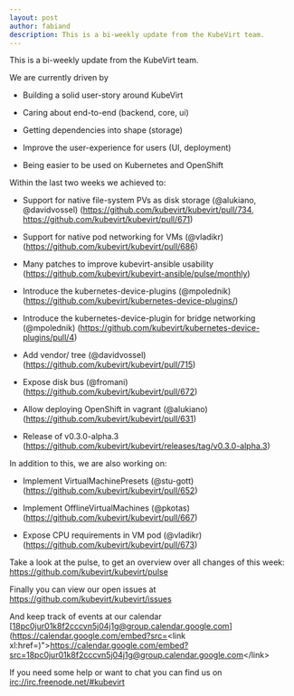 ```yaml
---
layout: post
author: fabiand
description: This is a bi-weekly update from the KubeVirt team.
---
```

This is a bi-weekly update from the KubeVirt team.

We are currently driven by

-   Building a solid user-story around KubeVirt

-   Caring about end-to-end (backend, core, ui)

-   Getting dependencies into shape (storage)

-   Improve the user-experience for users (UI, deployment)

-   Being easier to be used on Kubernetes and OpenShift

Within the last two weeks we achieved to:

-   Support for native file-system PVs as disk storage (@alukiano,
    @davidvossel) (<https://github.com/kubevirt/kubevirt/pull/734>,
    <https://github.com/kubevirt/kubevirt/pull/671>)

-   Support for native pod networking for VMs (@vladikr)
    (<https://github.com/kubevirt/kubevirt/pull/686>)

-   Many patches to improve kubevirt-ansible usability
    (<https://github.com/kubevirt/kubevirt-ansible/pulse/monthly>)

-   Introduce the kubernetes-device-plugins (@mpolednik)
    (<https://github.com/kubevirt/kubernetes-device-plugins/>)

-   Introduce the kubernetes-device-plugin for bridge networking
    (@mpolednik)
    (<https://github.com/kubevirt/kubernetes-device-plugins/pull/4>)

-   Add vendor/ tree (@davidvossel)
    (<https://github.com/kubevirt/kubevirt/pull/715>)

-   Expose disk bus (@fromani)
    (<https://github.com/kubevirt/kubevirt/pull/672>)

-   Allow deploying OpenShift in vagrant (@alukiano)
    (<https://github.com/kubevirt/kubevirt/pull/631>)

-   Release of v0.3.0-alpha.3
    (<https://github.com/kubevirt/kubevirt/releases/tag/v0.3.0-alpha.3>)

In addition to this, we are also working on:

-   Implement VirtualMachinePresets (@stu-gott)
    (<https://github.com/kubevirt/kubevirt/pull/652>)

-   Implement OfflineVirtualMachines (@pkotas)
    (<https://github.com/kubevirt/kubevirt/pull/667>)

-   Expose CPU requirements in VM pod (@vladikr)
    (<https://github.com/kubevirt/kubevirt/pull/673>)

Take a look at the pulse, to get an overview over all changes of this
week: <https://github.com/kubevirt/kubevirt/pulse>

Finally you can view our open issues at
<https://github.com/kubevirt/kubevirt/issues>

And keep track of events at our calendar
[18pc0jur01k8f2cccvn5j04j1g@group.calendar.google.com](https://calendar.google.com/embed?src=<link xl:href=)"&gt;https://calendar.google.com/embed?src=<18pc0jur01k8f2cccvn5j04j1g@group.calendar.google.com>&lt;/link&gt;

If you need some help or want to chat you can find us on
<irc://irc.freenode.net/#kubevirt>
